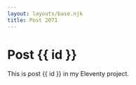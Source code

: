 ```yaml
---
layout: layouts/base.njk
title: Post 2071
---
```


# Post {{ id }}

This is post {{ id }} in my Eleventy project.
